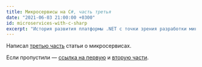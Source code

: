 ```yaml
---
title: Микросервисы на C#, часть третья
date: "2021-06-03 21:00:00 +0300"
id: microservices-with-c-sharp
excerpt: "История развития платформы .NET с точки зрения разработки микросервисов."
---
```


Написал [третью часть](/articles/microservices-with-c-sharp/3-problems-and-solutions/) статьи о микросервисах.

Если пропустили — [ссылка на первую](/articles/microservices-with-c-sharp/1-micriservices/) и [вторую части](/articles/microservices-with-c-sharp/2-web-in-dotnet/).
